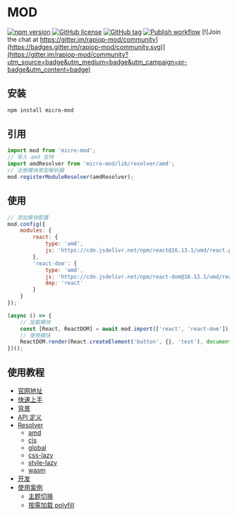 # MOD

[![npm version](https://badge.fury.io/js/%40rapiop%2Fmod.svg)](https://badge.fury.io/js/%40rapiop%2Fmod)
[![GitHub license](https://img.shields.io/github/license/rapiop/mod.svg)](https://github.com/rapiop/mod/blob/master/LICENSE)
[![GitHub tag](https://img.shields.io/github/tag/rapiop/mod.svg)](https://GitHub.com/rapiop/mod/tags/)
[![Publish workflow](https://github.com/rapiop/mod/actions/workflows/npm-publish.yml/badge.svg)](https://github.com/rapiop/mod/actions/workflows/npm-publish.yml) [![Join the chat at https://gitter.im/rapiop-mod/community](https://badges.gitter.im/rapiop-mod/community.svg)](https://gitter.im/rapiop-mod/community?utm_source=badge&utm_medium=badge&utm_campaign=pr-badge&utm_content=badge)

## 安装

```bash
npm install micro-mod
```

## 引用

```js
import mod from 'micro-mod';
// 导入 amd 支持
import amdResolver from 'micro-mod/lib/resolver/amd';
// 注册模块类型解析器
mod.registerModuleResolver(amdResolver);
```

## 使用

```js
// 添加模块配置
mod.config({
    modules: {
        react: {
            type: 'amd',
            js: 'https://cdn.jsdelivr.net/npm/react@16.13.1/umd/react.production.min.js'
        },
        'react-dom': {
            type: 'amd',
            js: 'https://cdn.jsdelivr.net/npm/react-dom@16.13.1/umd/react-dom.production.min.js',
            dep: 'react'
        }
    }
});

(async () => {
    // 加载模块
    const [React, ReactDOM] = await mod.import(['react', 'react-dom']);
    // 使用模块
    ReactDOM.render(React.createElement('button', {}, 'test'), document.getElementById('app'));
})();
```

## 使用教程

-   [官网地址](https://rapiop.github.io/mod/)
-   [快速上手](https://rapiop.github.io/mod/#/quickStart)
-   [背景](https://rapiop.github.io/mod/#/background)
-   [API 定义](https://rapiop.github.io/mod/#/api)
-   [Resolver](https://rapiop.github.io/mod/#/resolver)
    -   [amd](https://rapiop.github.io/mod/#/resolver/amd)
    -   [cjs](https://rapiop.github.io/mod/#/resolver/cjs)
    -   [global](https://rapiop.github.io/mod/#/resolver/global)
    -   [css-lazy](https://rapiop.github.io/mod/#/resolver/css-lazy)
    -   [style-lazy](https://rapiop.github.io/mod/#/resolver/style-lazy)
    -   [wasm](https://rapiop.github.io/mod/#/resolver/wasm)
-   [开发](https://rapiop.github.io/mod/#/develop)
-   [使用案例](https://rapiop.github.io/mod/#/usage)
    -   [主题切换](https://rapiop.github.io/mod/#/usage/theme)
    -   [按需加载 polyfill](https://rapiop.github.io/mod/#/usage/polyfill)

